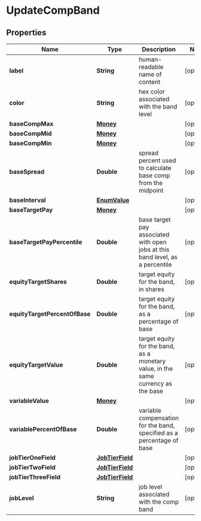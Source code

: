 

# UpdateCompBand


## Properties

| Name | Type | Description | Notes |
|------------ | ------------- | ------------- | -------------|
|**label** | **String** | human-readable name of content |  [optional] |
|**color** | **String** | hex color associated with the band level |  [optional] |
|**baseCompMax** | [**Money**](Money.md) |  |  [optional] |
|**baseCompMid** | [**Money**](Money.md) |  |  [optional] |
|**baseCompMin** | [**Money**](Money.md) |  |  [optional] |
|**baseSpread** | **Double** | spread percent used to calculate base comp from the midpoint |  [optional] |
|**baseInterval** | [**EnumValue**](EnumValue.md) |  |  [optional] |
|**baseTargetPay** | [**Money**](Money.md) |  |  [optional] |
|**baseTargetPayPercentile** | **Double** | base target pay associated with open jobs at this band level, as a percentile |  [optional] |
|**equityTargetShares** | **Double** | target equity for the band, in shares |  [optional] |
|**equityTargetPercentOfBase** | **Double** | target equity for the band, as a percentage of base |  [optional] |
|**equityTargetValue** | **Double** | target equity for the band, as a monetary value, in the same currency as the base |  [optional] |
|**variableValue** | [**Money**](Money.md) |  |  [optional] |
|**variablePercentOfBase** | **Double** | variable compensation for the band, specified as a percentage of base |  [optional] |
|**jobTierOneField** | [**JobTierField**](JobTierField.md) |  |  [optional] |
|**jobTierTwoField** | [**JobTierField**](JobTierField.md) |  |  [optional] |
|**jobTierThreeField** | [**JobTierField**](JobTierField.md) |  |  [optional] |
|**jobLevel** | **String** | job level associated with the comp band |  [optional] |



